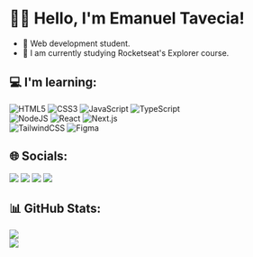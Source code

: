 # 👋🏻 Hello, I'm Emanuel Tavecia!

- 🚀 Web development student.
- 🚀 I am currently studying Rocketseat's Explorer course.

## 💻 I'm learning:
![HTML5](https://img.shields.io/badge/html5-%23E34F26.svg?style=for-the-badge&logo=html5&logoColor=white)
![CSS3](https://img.shields.io/badge/css3-%231572B6.svg?style=for-the-badge&logo=css3&logoColor=white)
![JavaScript](https://img.shields.io/badge/javascript-%23323330.svg?style=for-the-badge&logo=javascript&logoColor=%23F7DF1E)
![TypeScript](https://img.shields.io/badge/typescript-%23007ACC.svg?style=for-the-badge&logo=typescript&logoColor=white)
<br>
![NodeJS](https://img.shields.io/badge/node.js-6DA55F?style=for-the-badge&logo=node.js&logoColor=white)
![React](https://img.shields.io/badge/react-%2320232a.svg?style=for-the-badge&logo=react&logoColor=%2361DAFB)
![Next.js](https://img.shields.io/badge/Next-black?style=for-the-badge&logo=next.js&logoColor=white)
<br>
![TailwindCSS](https://img.shields.io/badge/tailwindcss-%2338B2AC.svg?style=for-the-badge&logo=tailwind-css&logoColor=white)
![Figma](https://img.shields.io/badge/figma-%23F24E1E.svg?style=for-the-badge&logo=figma&logoColor=white)
  
  
## 🌐 Socials:

<a href="https://www.linkedin.com/in/emanueltavecia/" target="_blank"><img src="https://img.shields.io/badge/LinkedIn-0077B5?style=for-the-badge&logo=linkedin&logoColor=white"></a>
<a href="mailto:emanueltavecia@hotmail.com"><img src="https://img.shields.io/badge/Microsoft_Outlook-0078D4?style=for-the-badge&logo=microsoft-outlook&logoColor=white"></a>
<a href="https://wa.me/5548991075741"><img src="https://img.shields.io/badge/WhatsApp-25D366?style=for-the-badge&logo=whatsapp&logoColor=white"></a>
<a href="https://www.instagram.com/emanueltavecia/" target="_blank"><img src="https://img.shields.io/badge/-Instagram-%23E4405F?style=for-the-badge&logo=instagram&logoColor=white"></a>


## 📊 GitHub Stats:

<a href="#">
  <img src="https://github-readme-stats.vercel.app/api?username=EmanuelTavecia&show_icons=true&theme=nightowl&include_all_commits=true&count_private=true">
</a>
<br>
<a href="#">
  <img src="https://github-readme-stats.vercel.app/api/top-langs/?username=EmanuelTavecia&layout=compact&langs_count=7&theme=nightowl">
</a>

